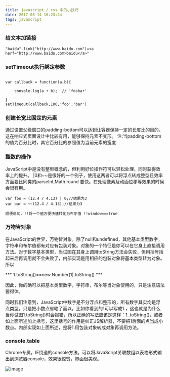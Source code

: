 ```yaml
---
title: javascript / css 中的小技巧
date: 2017-08-14 16:23:24
tags: javascript
---
```


### 给文本加链接  ###

```
"baidu".link("http://www.baidu.com")=<a herf="http://www.baidu.com>baidu</a>"
```


### setTimeout执行绑定参数 ###

```

var callback = function(a,b){

	console.log(a + b);  // 'foobar'

}
setTimeout(callback,100,'foo','bar')
```

### 创建长宽比固定的元素 ###
 通过设置父级窗口的padding-bottom可以达到让容器保持一定的长度比的目的，这在响应式页面设计中比较有用，能够保持元素不变形。
 注:当padding-bottom的值为百分比时，其它百分比的参照值为当前元素的宽度 



### 整数的操作 ###


JavaScript中是没有整型概念的，但利用好位操作符可以轻松处理，同时获得效率上的提升。
|0和~~是很好的一个例子，使用这两者可以将浮点转成整型且效率方面要比同类的parseInt,Math.round 要快。在处理像素及动画位移等效果的时候会很有用。
```
var foo = (12.4 / 4.13) | 0;//结果为3
var bar = ~~(12.4 / 4.13);//结果为3
```

``` 顺便说句，!!将一个值方便快速转化为布尔值 !!window===true ```

### 万物皆对象 ###

在JavaScript的世界，万物皆对象。除了null和undefined，其他基本类型数字，字符串和布尔值都有对应有包装对象。对象的一个特征是你可以在它身上直接调用方法。对于数字基本类型，当试图在其身上调用toString方法会失败，但用括号括起来后再调用就不会失败了，内部实现是用相应的包装对象将基本类型转为对象。所以

*** 1.toString()==new Number(1).toString() ***


因此，你的确可以把基本类型数字，字符串，布尔等当对象使用的，只是注意语法要得体。

同时我们注意到，JavaScript中数字是不分浮点和整形的，所有数字其实均是浮点类型，只是把小数点省略了而以，比如你看到的1可以写成1.，这也就是为什么当你试图1.toString()时会报错，所以正确的写法应该是这样：1..toString()，或者如上面所述加上括号，这里括号的作用是纠正JS解析器，不要把1后面的点当成小数点。内部实现如上面所述，是将1.用包装对象转成对象再调用方法。

### console.table ###
Chrome专属，IE绕道的console方法。可以将JavaScript关联数组以表格形式输出到浏览器console，效果很惊赞，界面很美观。

![image](/images/q4.png)